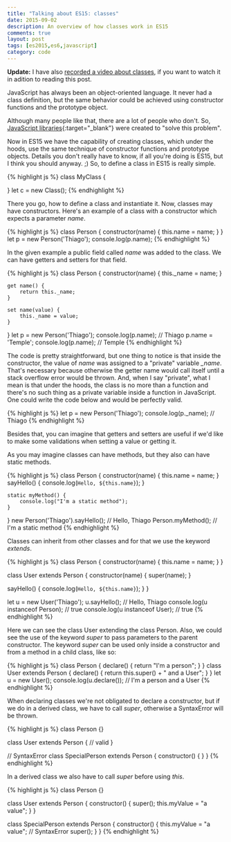 ```yaml
---
title: "Talking about ES15: classes"
date: 2015-09-02
description: An overview of how classes work in ES15
comments: true
layout: post
tags: [es2015,es6,javascript]
category: code
---
```

**Update:** I have also [recorded a video about classes](https://youtu.be/p1jCfPIBh0M), if you want to watch it in adition to reading this post.

JavaScript has always been an object-oriented language. It never had a class definition, but the same behavior could be achieved using constructor functions and the prototype object.

Although many people like that, there are a lot of people who don't. So, [JavaScript libraries](http://jsclass.jcoglan.com/){:target="_blank"} were created to "solve this problem".

Now in ES15 we have the capability of creating classes, which under the hoods, use the same technique of constructor functions and prototype objects. Details you don't really have to know, if all you're doing is ES15, but I think you should anyway. ;)
So, to define a class in ES15 is really simple.

{% highlight js %}
class MyClass {
    
}
let c = new Class();
{% endhighlight %}

There you go, how to define a class and instantiate it. Now, classes may have constructors. Here's an example of a class with a constructor which expects a parameter *name*.

{% highlight js %}
class Person {
    constructor(name) {
        this.name = name;
    }
}
let p = new Person('Thiago');
console.log(p.name);
{% endhighlight %}

In the given example a public field called *name* was added to the class. We can have getters and setters for that field.

{% highlight js %}
class Person {
    constructor(name) {
        this._name = name;
    }

    get name() {
        return this._name;
    }
    
    set name(value) {
        this._name = value;
    }
}
let p = new Person('Thiago');
console.log(p.name); // Thiago
p.name = 'Temple';
console.log(p.name); // Temple
{% endhighlight %}

The code is pretty straightforward, but one thing to notice is that inside the constructor, the value of *name* was assigned to a "private" variable *_name*. That's necessary because otherwise the getter name would call itself until a stack overflow error would be thrown. And, when I say "private", what I mean is that under the hoods, the class is no more than a function and there's no such thing as a private variable inside a function in JavaScript. One could write the code below and would be perfectly valid.

{% highlight js %}
let p = new Person('Thiago');
console.log(p._name);  // Thiago
{% endhighlight %}

Besides that, you can imagine that getters and setters are useful if we'd like to make some validations when setting a value or getting it.

As you may imagine classes can have methods, but they also can have static methods.

{% highlight js %} 
class Person {
    constructor(name) {
        this.name = name;
    } 
    sayHello() {
        console.log(`Hello, ${this.name}`);
    }

    static myMethod() {
        console.log("I'm a static method");
    }
}
new Person('Thiago').sayHello(); // Hello, Thiago
Person.myMethod(); // I'm a static method
{% endhighlight %}

Classes can inherit from other classes and for that we use the keyword *extends*.

{% highlight js %}
class Person {
  constructor(name) {
    this.name = name;
  }
}

class User extends Person {
  constructor(name) {
    super(name);
  }

  sayHello() {
    console.log(`Hello, ${this.name}`);
  }
}

let u = new User('Thiago');
u.sayHello(); // Hello, Thiago
console.log(u instanceof Person); // true
console.log(u instanceof User); // true
{% endhighlight %}

Here we can see the class User extending the class Person. Also, we could see the use of the keyword *super* to pass parameters to the parent constructor. The keyword *super* can be used only inside a constructor and from a method in a child class, like so:

{% highlight js %}
class Person {
  declare() {
    return "I'm a person";
  }
}
class User extends Person {
  declare() {
    return this.super() + " and a User";
  }
}
let u = new User();
console.log(u.declare()); // I'm a person and a User
{% endhighlight %}

When declaring classes we're not obligated to declare a constructor, but if we do in a derived class, we have to call *super*, otherwise a SyntaxError will be thrown.

{% highlight js %}
class Person {}

class User extends Person {
  // valid
}

// SyntaxError
class SpecialPerson extends Person {
  constructor() {
  }
}
{% endhighlight %}

In a derived class we also have to call *super* before using *this*.

{% highlight js %}
class Person {}

class User extends Person {
  constructor() {
    super();
    this.myValue = "a value";
  }
}

class SpecialPerson extends Person {
  constructor() {
    this.myValue = "a value"; // SyntaxError
    super();
  }
}
{% endhighlight %}